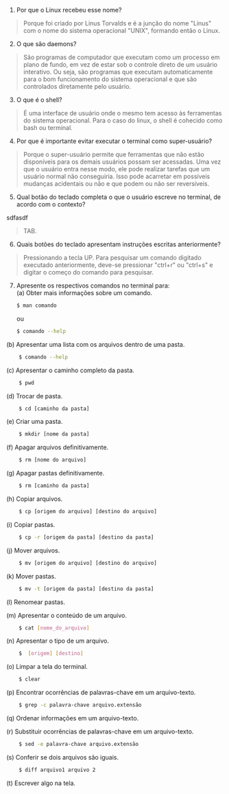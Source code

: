 1. Por que o Linux recebeu esse nome?

  >Porque foi criado por Linus Torvalds e é a junção do nome "Linus" com o nome do sistema operacional "UNIX", formando então o Linux. 

2. O que são daemons?
  
  >São programas de computador que executam como um processo em plano de fundo, em vez de estar sob o controle direto de um usuário interativo. Ou seja, são programas que executam automaticamente para o bom funcionamento do sistema operacional e que são controlados diretamente pelo usuário.

3. O que é o shell?

  >É uma interface de usuário onde o mesmo tem acesso às ferramentas do sistema operacional. Para o caso do linux, o shell é cohecido como bash ou terminal. 

4. Por que é importante evitar executar o terminal como super-usuário?
  
  >Porque o super-usuário permite que ferramentas que não estão disponíveis para os demais usuários possam ser acessadas. Uma vez que o usuário entra nesse modo, ele pode realizar tarefas que um usuário normal não conseguiria. Isso pode acarretar em possíveis mudanças acidentais ou não e que podem ou não ser reversíveis. 

5. Qual botão do teclado completa o que o usuário escreve no terminal, de acordo com o contexto?

sdfasdf

  >TAB.

6. Quais botões do teclado apresentam instruções escritas anteriormente?

  >Pressionando a tecla UP. Para pesquisar um comando digitado executado anteriormente, deve-se pressionar "ctrl+r" ou "ctrl+s" e digitar o começo do comando para pesquisar.

7. Apresente os respectivos comandos no terminal para: <br/>
  (a) Obter mais informações sobre um comando.
    ```bash
    $ man comando
    ```
    ou 
    ```bash
    $ comando --help
    ```

  (b) Apresentar uma lista com os arquivos dentro de uma pasta.
    
```bash
    $ comando --help
```

  (c) Apresentar o caminho completo da pasta.
```bash
    $ pwd
```
  (d) Trocar de pasta.
   
```bash
    $ cd [caminho da pasta]
```

  (e) Criar uma pasta.

```bash
    $ mkdir [nome da pasta]
```

  (f) Apagar arquivos definitivamente.
```bash
    $ rm [nome do arquivo]
```

  (g) Apagar pastas definitivamente.
    
```bash
    $ rm [caminho da pasta]
```

  (h) Copiar arquivos.
    
```bash
    $ cp [origem do arquivo] [destino do arquivo]
```

  (i) Copiar pastas.
    
```bash
    $ cp -r [origem da pasta] [destino da pasta]
```

  (j) Mover arquivos.
    
```bash
    $ mv [origem do arquivo] [destino do arquivo]
```

  (k) Mover pastas.
    
```bash
    $ mv -t [origem da pasta] [destino da pasta]
```

  (l) Renomear pastas.


  (m) Apresentar o conteúdo de um arquivo.
    
```bash
    $ cat [nome_do_arquivo]
```

  (n) Apresentar o tipo de um arquivo.
```bash
    $  [origem] [destino]
```

  (o) Limpar a tela do terminal.
```bash
    $ clear
```

  (p) Encontrar ocorrências de palavras-chave em um arquivo-texto.
```bash
    $ grep -c palavra-chave arquivo.extensão
```  

  (q) Ordenar informações em um arquivo-texto.


  (r) Substituir ocorrências de palavras-chave em um arquivo-texto.
```bash
    $ sed -e palavra-chave arquivo.extensão
```

  (s) Conferir se dois arquivos são iguais.
```bash
	$ diff arquivo1 arquivo 2
```


  (t) Escrever algo na tela.


